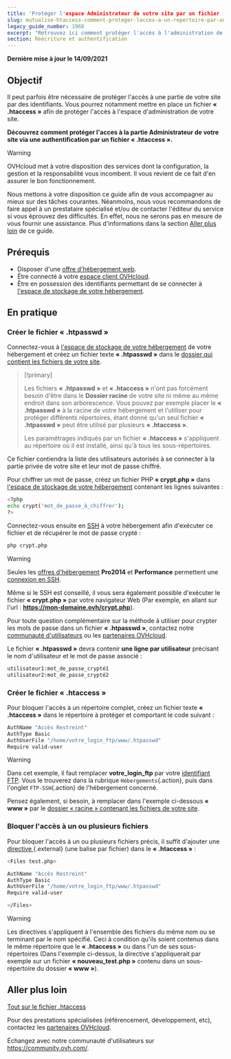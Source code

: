 ```yaml
---
title: 'Protéger l'espace Administrateur de votre site par un fichier .htaccess'
slug: mutualise-htaccess-comment-proteger-lacces-a-un-repertoire-par-une-authentification
legacy_guide_number: 1968
excerpt: "Retrouvez ici comment protéger l'accès à l'administration de votre site via une authentification par un fichier .htaccess"
section: Réécriture et authentification
---
```


**Dernière mise à jour le 14/09/2021**

## Objectif

Il peut parfois être nécessaire de protéger l'accès à une partie de votre site par des identifiants. Vous pourrez notamment mettre en place un fichier **« .htaccess »** afin de protéger l'accès à l'espace d'administration de votre site. 

**Découvrez comment protéger l'acces à la partie Administrateur de votre site via une authentification par un fichier « .htaccess ».**

> [!warning]
>
> OVHcloud met à votre disposition des services dont la configuration, la gestion et la responsabilité vous incombent. Il vous revient de ce fait d'en assurer le bon fonctionnement.
>
> Nous mettons à votre disposition ce guide afin de vous accompagner au mieux sur des tâches courantes. Néanmoins, nous vous recommandons de faire appel à un prestataire spécialisé et/ou de contacter l'éditeur du service si vous éprouvez des difficultés. En effet, nous ne serons pas en mesure de vous fournir une assistance. Plus d'informations dans la section [Aller plus loin](#aller-plus-loin) de ce guide.
>

## Prérequis

- Disposer d'une [offre d'hébergement web](https://www.ovh.com/fr/hebergement-web/).
- Être connecté à votre [espace client OVHcloud](https://www.ovh.com/auth/?action=gotomanager&from=https://www.ovh.com/fr/&ovhSubsidiary=fr).
- Être en possession des identifiants permettant de se connecter à [l'espace de stockage de votre hébergement](../connexion-espace-stockage-ftp-hebergement-web/).

## En pratique

### Créer le fichier « .htpasswd »

Connectez-vous à [l'espace de stockage de votre hébergement](../connexion-espace-stockage-ftp-hebergement-web/) de votre hébergement et créez un fichier texte **« .htpasswd »** dans le [dossier qui contient les fichiers de votre site](/multisites-configurer-un-multisite-sur-mon-hebergement-web/#etape-21-ajouter-un-domaine-enregistre-chez-ovhcloud).

> [!primary]
>
> Les fichiers **« .htpasswd »** et **« .htaccess »** n'ont pas forcément besoin d'être dans le **Dossier racine** de votre site ni même au même endroit dans son arborescence. Vous pouvez par exemple placer le **« .htpasswd »** à la racine de votre hébergement et l'utiliser pour protéger différents répertoires, étant donné qu'un seul fichier **« .htpasswd »** peut être utilisé par plusieurs **« .htaccess »**.
>
> Les paramétrages indiqués par un fichier **« .htaccess »** s'appliquent au répertoire où il est installé, ainsi qu'à tous les sous-répertoires.
>

Ce fichier contiendra la liste des utilisateurs autorisés à se connecter à la partie privée de votre site et leur mot de passe chiffré.

Pour chiffrer un mot de passe, créez un fichier PHP **« crypt.php »** dans [l'espace de stockage de votre hébergement](../connexion-espace-stockage-ftp-hebergement-web/) contenant les lignes suivantes :

```bash
<?php
echo crypt('mot_de_passe_à_chiffrer');
?>
```

Connectez-vous ensuite en [SSH](../mutualise-le-ssh-sur-les-hebergements-mutualises/) à votre hébergement afin d'exécuter ce fichier et de récupérer le mot de passe crypté :

```bash
php crypt.php
```

> [!warning]
>
> Seules les [offres d'hébergement](https://www.ovh.com/fr/hebergement-web/) **Pro2014** et **Performance** permettent une [connexion en SSH](../mutualise-le-ssh-sur-les-hebergements-mutualises/).
>
> Même si le SSH est conseillé, il vous sera également possible d'exécuter le fichier **« crypt.php »** par votre navigateur Web (Par exemple, en allant sur l'url : **https://mon-domaine.ovh/crypt.php**).
>
> Pour toute question complémentaire sur la méthode à utiliser pour crypter les mots de passe dans un fichier **« .htpasswd »**, contactez notre [communauté d'utilisateurs](https://community.ovh.com) ou les [partenaires OVHcloud](https://partner.ovhcloud.com/fr/).
>

Le fichier **« .htpasswd »** devra contenir **une ligne par utilisateur** précisant le nom d'utilisateur et le mot de passe associé :

```bash
utilisateur1:mot_de_passe_crypté1
utilisateur2:mot_de_passe_crypté2
```

### Créer le fichier « .htaccess »

Pour bloquer l'accès à un répertoire complet, créez un fichier texte **« .htaccess »** dans le répertoire à protéger et comportant le code suivant :

```bash
AuthName "Accès Restreint"
AuthType Basic
AuthUserFile "/home/votre_login_ftp/www/.htpasswd"
Require valid-user
```

> [!warning]
>
> Dans cet exemple, il faut remplacer **votre_login_ftp** par votre [identifiant FTP](../connexion-espace-stockage-ftp-hebergement-web/#etape-1-recuperer-les-informations-necessaires-pour-se-connecter). Vous le trouverez dans la rubrique `Hébergements`{.action}, puis dans l'onglet `FTP-SSH`{.action} de l'hébergement concerné.
>
> Pensez également, si besoin, à remplacer dans l'exemple ci-dessous **« www »** par le [dossier « racine » contenant les fichiers de votre site](/multisites-configurer-un-multisite-sur-mon-hebergement-web/#etape-21-ajouter-un-domaine-enregistre-chez-ovhcloud).
>


### Bloquer l'accès à un ou plusieurs fichiers

Pour bloquer l'accès à un ou plusieurs fichiers précis, il suffit d'ajouter une [directive <Files>](https://httpd.apache.org/docs/2.4/fr/mod/core.html#files){.external} (une balise par fichier) dans le **« .htaccess »** :

```bash
<Files test.php>

AuthName "Accès Restreint"
AuthType Basic
AuthUserFile "/home/votre_login_ftp/www/.htpasswd"
Require valid-user

</Files>
```

> [!warning]
>
> Les directives <Files> s'appliquent à l'ensemble des fichiers du même nom ou se terminant par le nom spécifié. Ceci à condition qu'ils soient contenus dans le même répertoire que le **« .htaccess »** ou dans l'un de ses sous-répertoires (Dans l'exemple ci-dessus, la directive <Files> s'appliquerait par exemple sur un fichier **« nouveau_test.php »** contenu dans un sous-répertoire du dossier **« www »**).
>

## Aller plus loin <a name="aller-plus-loin"></a>

[Tout sur le fichier .htaccess](../mutualise-tout-sur-le-fichier-htaccess/)

Pour des prestations spécialisées (référencement, développement, etc), contactez les [partenaires OVHcloud](https://partner.ovhcloud.com/fr/).

Échangez avec notre communauté d'utilisateurs sur <https://community.ovh.com/>.